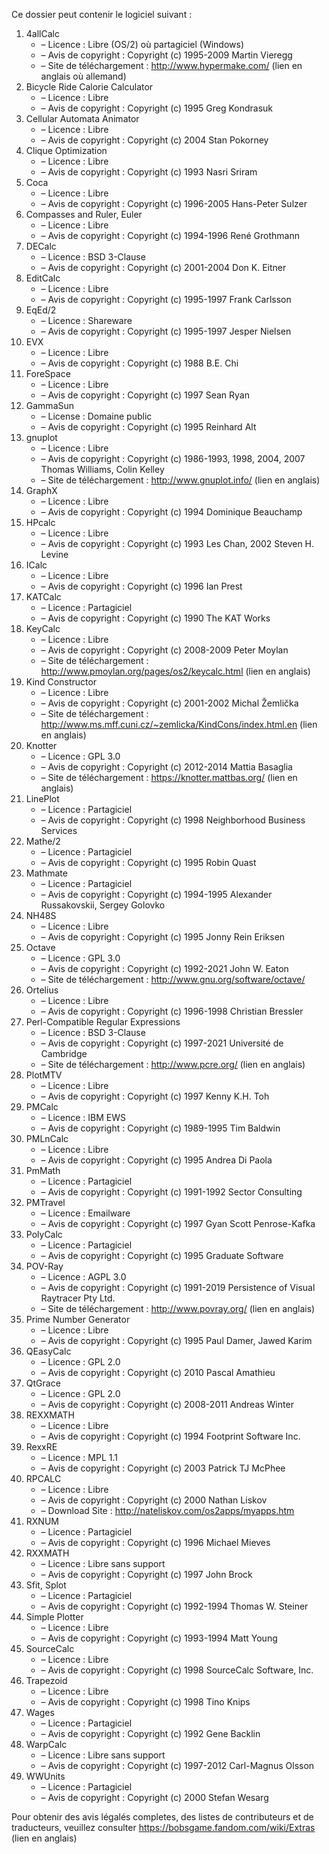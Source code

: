 ﻿Ce dossier peut contenir le logiciel suivant :

1. 4allCalc
   - – Licence : Libre (OS/2) où partagiciel (Windows)
   - – Avis de copyright : Copyright (c) 1995-2009 Martin Vieregg
   - – Site de téléchargement : http://www.hypermake.com/ (lien en anglais où allemand)
2. Bicycle Ride Calorie Calculator
   - – Licence : Libre
   - – Avis de copyright : Copyright (c) 1995 Greg Kondrasuk
3. Cellular Automata Animator
   - – Licence : Libre
   - – Avis de copyright : Copyright (c) 2004 Stan Pokorney
4. Clique Optimization
   - – Licence : Libre
   - – Avis de copyright : Copyright (c) 1993 Nasri Sriram
5. Coca
   - – Licence : Libre
   - – Avis de copyright : Copyright (c) 1996-2005 Hans-Peter Sulzer
6. Compasses and Ruler, Euler
   - – Licence : Libre
   - – Avis de copyright : Copyright (c) 1994-1996 René Grothmann
7. DECalc
   - – Licence : BSD 3-Clause
   - – Avis de copyright : Copyright (c) 2001-2004 Don K. Eitner
8. EditCalc
   - – Licence : Libre
   - – Avis de copyright : Copyright (c) 1995-1997 Frank Carlsson
9. EqEd/2
   - – Licence : Shareware
   - – Avis de copyright : Copyright (c) 1995-1997 Jesper Nielsen
10. EVX
    - – Licence : Libre
    - – Avis de copyright : Copyright (c) 1988 B.E. Chi
11. ForeSpace
    - – Licence : Libre
    - – Avis de copyright : Copyright (c) 1997 Sean Ryan
12. GammaSun
    - – License : Domaine public
    - – Avis de copyright : Copyright (c) 1995 Reinhard Alt
13. gnuplot
    - – Licence : Libre
    - – Avis de copyright : Copyright (c) 1986-1993, 1998, 2004, 2007 Thomas Williams, Colin Kelley
    - – Site de téléchargement : http://www.gnuplot.info/ (lien en anglais)
14. GraphX
    - – Licence : Libre
    - – Avis de copyright : Copyright (c) 1994 Dominique Beauchamp
15. HPcalc
    - – Licence : Libre
    - – Avis de copyright : Copyright (c) 1993 Les Chan, 2002 Steven H. Levine
16. ICalc
    - – Licence : Libre
    - – Avis de copyright : Copyright (c) 1996 Ian Prest
17. KATCalc
    - – Licence : Partagiciel
    - – Avis de copyright : Copyright (c) 1990 The KAT Works
18. KeyCalc
    - – Licence : Libre
    - – Avis de copyright : Copyright (c) 2008-2009 Peter Moylan
    - – Site de téléchargement : http://www.pmoylan.org/pages/os2/keycalc.html (lien en anglais)
19. Kind Constructor
    - – Licence : Libre
    - – Avis de copyright : Copyright (c) 2001-2002 Michal Žemlička
    - – Site de téléchargement : http://www.ms.mff.cuni.cz/~zemlicka/KindCons/index.html.en (lien en anglais)
20. Knotter
    - – Licence : GPL 3.0
    - – Avis de copyright : Copyright (c) 2012-2014 Mattia Basaglia
    - – Site de téléchargement : https://knotter.mattbas.org/ (lien en anglais)
21. LinePlot
    - – Licence : Partagiciel
    - – Avis de copyright : Copyright (c) 1998 Neighborhood Business Services
22. Mathe/2
    - – Licence : Partagiciel
    - – Avis de copyright : Copyright (c) 1995 Robin Quast
23. Mathmate
    - – Licence : Partagiciel
    - – Avis de copyright : Copyright (c) 1994-1995 Alexander Russakovskii, Sergey Golovko
24. NH48S
    - – Licence : Libre
    - – Avis de copyright : Copyright (c) 1995 Jonny Rein Eriksen
25. Octave
    - – Licence : GPL 3.0
    - – Avis de copyright : Copyright (c) 1992-2021 John W. Eaton
    - – Site de téléchargement : http://www.gnu.org/software/octave/
26. Ortelius
    - – Licence : Libre
    - – Avis de copyright : Copyright (c) 1996-1998 Christian Bressler
27. Perl-Compatible Regular Expressions
    - – Licence : BSD 3-Clause
    - – Avis de copyright : Copyright (c) 1997-2021 Université de Cambridge
    - – Site de téléchargement : http://www.pcre.org/ (lien en anglais)
28. PlotMTV
    - – Licence : Libre
    - – Avis de copyright : Copyright (c) 1997 Kenny K.H. Toh
29. PMCalc
    - – Licence : IBM EWS
    - – Avis de copyright : Copyright (c) 1989-1995 Tim Baldwin
30. PMLnCalc
    - – Licence : Libre
    - – Avis de copyright : Copyright (c) 1995 Andrea Di Paola
31. PmMath
    - – Licence : Partagiciel
    - – Avis de copyright : Copyright (c) 1991-1992 Sector Consulting
32. PMTravel
    - – Licence : Emailware
    - – Avis de copyright : Copyright (c) 1997 Gyan Scott Penrose-Kafka
33. PolyCalc
    - – Licence : Partagiciel
    - – Avis de copyright : Copyright (c) 1995 Graduate Software
34. POV-Ray
    - – Licence : AGPL 3.0
    - – Avis de copyright : Copyright (c) 1991-2019 Persistence of Visual Raytracer Pty Ltd.
    - – Site de téléchargement : http://www.povray.org/ (lien en anglais)
35. Prime Number Generator
    - – Licence : Libre
    - – Avis de copyright : Copyright (c) 1995 Paul Damer, Jawed Karim
36. QEasyCalc
    - – Licence : GPL 2.0
    - – Avis de copyright : Copyright (c) 2010 Pascal Amathieu
37. QtGrace
    - – Licence : GPL 2.0
    - – Avis de copyright : Copyright (c) 2008-2011 Andreas Winter
38. REXXMATH
    - – Licence : Libre
    - – Avis de copyright : Copyright (c) 1994 Footprint Software Inc.
39. RexxRE
    - – Licence : MPL 1.1
    - – Avis de copyright : Copyright (c) 2003 Patrick TJ McPhee
40. RPCALC
    - – Licence : Libre
    - – Avis de copyright : Copyright (c) 2000 Nathan Liskov
    - – Download Site : http://nateliskov.com/os2apps/myapps.htm
41. RXNUM
    - – Licence : Partagiciel
    - – Avis de copyright : Copyright (c) 1996 Michael Mieves
42. RXXMATH
    - – Licence : Libre sans support
    - – Avis de copyright : Copyright (c) 1997 John Brock
43. Sfit, Splot
    - – Licence : Partagiciel
    - – Avis de copyright : Copyright (c) 1992-1994 Thomas W. Steiner
44. Simple Plotter
    - – Licence : Libre
    - – Avis de copyright : Copyright (c) 1993-1994 Matt Young
45. SourceCalc
    - – Licence : Libre
    - – Avis de copyright : Copyright (c) 1998 SourceCalc Software, Inc.
46. Trapezoid
    - – Licence : Libre
    - – Avis de copyright : Copyright (c) 1998 Tino Knips
47. Wages
    - – Licence : Partagiciel
    - – Avis de copyright : Copyright (c) 1992 Gene Backlin
48. WarpCalc
    - – Licence : Libre sans support
    - – Avis de copyright : Copyright (c) 1997-2012 Carl-Magnus Olsson
49. WWUnits
    - – Licence : Partagiciel
    - – Avis de copyright : Copyright (c) 2000 Stefan Wesarg

Pour obtenir des avis légalés completes, des listes de contributeurs et de traducteurs, veuillez consulter https://bobsgame.fandom.com/wiki/Extras (lien en anglais)
